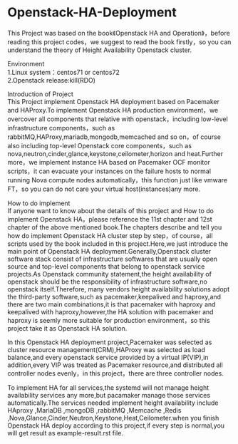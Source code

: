 # Openstack-HA-Deployment

This Project was based on the book《Openstack HA and Operation》，before reading this project codes，we suggest to read the book firstly，so you can understand the theory of Height Availability Openstack cluster.

Environment<br>
1.Linux system：centos71 or centos72<br>
2.Openstack release:kill(RDO)<br>

Introduction of Project<br> 
This Project implement Openstack HA deployment based on Pacemaker and HAProxy.To implement Openstack HA production environment，we overcover all components that relative with openstack，including low-level infrastructure components，such as 
rabbitMQ,HAProxy,mariadb,mongodb,memcached and so on，of course also including top-level Openstack core components，such as 
nova,neutron,cinder,glance,keystone,ceilometer,horizon and heat.Further more，we implement instance HA based on Pacemaker OCF monitor scripts，it can evacuate your instances on the failure hosts to normal running Nova compute nodes automatically，this function just like vmware FT，so you can do not care your virtual host(instances)any more.

How to do implement<br>
If anyone want to know about the details of this project and How to do implement Openstack HA，please reference the 11st chapter and 12st chapter of the above mentioned book.The chapters describe and tell you how do implement Openstack HA cluster step by step，of course，all scripts used by the book included in this project.Here,we just introduce the main point of Openstack HA deployment.Generally,Openstack cluster software stack consist of infrastructure softwares that are usually open source and top-level components that belong to openstack service projects.As Openstack community statement,the height availability of openstack should be the responsibility of infrastructure software,no openstack itself.Therefore, many vendors height availability solutions adopt the third-party software,such as pacemaker,keepalived and haproxy,and there are two main combinations,it is that pacemaker with haproxy and keepalived with haproxy,however,the HA solution with pacemaker and haproxy is seemly more suitable for production environment，so this project take it as Openstack HA solution.
   
In this Openstack HA deployment project,Pacemaker was selected as cluster resource management(CRM),HAProxy was selected as load balance,and every openstack service provided by a virtual IP(VIP),in addition,every VIP was treated as Pacemaker resource,and distributed all controller nodes evenly，in this project，there are three controller nodes.
   
To implement HA for all services,the systemd will not manage height availability services any more,but pacamaker manage those services automatically.The services needed implement height availability include HAproxy ,MariaDB ,mongoDB ,rabbitMQ ,Memcache ,Redis ,Nova,Glance,Cinder,Neutron,Keystone,Heat,Ceilometer.when you finish Openstack HA deploy according to this project,if every step is normal,you will get result as example-result.rst file.
